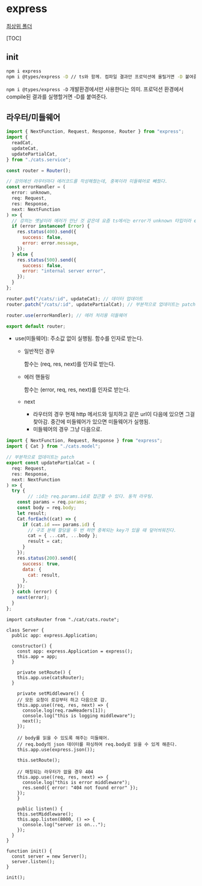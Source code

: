 # express

[최상위 폴더](../../README.md)

[TOC]



## init

```bash
npm i express
npm i @types/express -D // ts와 함께. 컴파일 결과만 프로덕션에 올릴거면 -D 붙여줌
```

`npm i @types/express -D`  개발환경에서만 사용한다는 의미. 프로덕션 환경에서 compile된 결과를 실행할거면 -D를 붙여준다.



## 라우터/미들웨어

```jsx
import { NextFunction, Request, Response, Router } from "express";
import {
  readCat,
  updateCat,
  updatePartialCat,
} from "./cats.service";

const router = Router();

// 강의에선 라우터마다 에러코드를 작성해줬는데, 중복이라 미들웨어로 빼줬다.
const errorHandler = (
  error: unknown,
  req: Request,
  res: Response,
  next: NextFunction
) => {
  // 강의는 옛날이라 에러가 안난 것 같은데 요즘 ts에서는 error가 unknown 타입이라 error.message처럼 속성에 접근할 수 없다. 에러 객체인지 확인해주도록 변경하고 에러 객체가 아닌 경우도 처리해줬다.
  if (error instanceof Error) {
    res.status(400).send({
      success: false,
      error: error.message,
    });
  } else {
    res.status(500).send({
      success: false,
      error: "internal server error",
    });
  }
};

router.put("/cats/:id", updateCat); // 데이터 업데이트
router.patch("/cats/:id", updatePartialCat); // 부분적으로 업데이트는 patch

router.use(errorHandler); // 에러 처리용 미들웨어

export default router;
```

- use(미들웨어): 주소값 없이 실행됨. 함수를 인자로 받는다.
    - 일반적인 경우
      
        함수는 (req, res, next)를 인자로 받는다.
        
    - 에러 핸들링
      
        함수는 (error, req, res, next)를 인자로 받는다.
        
    - next
        - 라우터의 경우 현재 http 메서드와 일치하고 같은 url이 다음에 있으면 그걸 찾아감. 중간에 미들웨어가 있으면 미들웨어가 실행됨.
        - 미들웨어의 경우 그냥 다음으로.

```jsx
import { NextFunction, Request, Response } from "express";
import { Cat } from "./cats.model";

// 부분적으로 업데이트는 patch
export const updatePartialCat = (
  req: Request,
  res: Response,
  next: NextFunction
) => {
  try {
		// :id는 req.params.id로 접근할 수 있다. 동적 라우팅.
    const params = req.params;
    const body = req.body;
    let result;
    Cat.forEach((cat) => {
      if (cat.id === params.id) {
        // 구조 분해 할당을 두 번 하면 중복되는 key가 있을 때 덮어씌워진다.
        cat = { ...cat, ...body };
        result = cat;
      }
    });
    res.status(200).send({
      success: true,
      data: {
        cat: result,
      },
    });
  } catch (error) {
    next(error);
  }
};
```

```tsx
import catsRouter from "./cat/cats.route";

class Server {
  public app: express.Application;

  constructor() {
    const app: express.Application = express();
    this.app = app;
  }

	private setRoute() {
    this.app.use(catsRouter);
  }	

	private setMiddleware() {
    // 모든 요청이 로깅부터 하고 다음으로 감.
    this.app.use((req, res, next) => {
      console.log(req.rawHeaders[1]);
      console.log("this is logging middleware");
      next();
    });

    // body를 읽을 수 있도록 해주는 미들웨어.
    // req.body의 json 데이터를 파싱하여 req.body로 읽을 수 있게 해준다.
    this.app.use(express.json());

    this.setRoute();

    // 매칭되는 라우터가 없을 경우 404
    this.app.use((req, res, next) => {
      console.log("this is error middleware");
      res.send({ error: "404 not found error" });
    });
	}

	public listen() {
    this.setMiddleware();
    this.app.listen(8000, () => {
      console.log("server is on...");
    });
  }
}

function init() {
  const server = new Server();
  server.listen();
}

init();
```